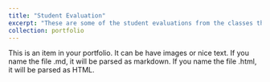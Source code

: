 ```yaml
---
title: "Student Evaluation"
excerpt: "These are some of the student evaluations from the classes that I had formerly taught (Teaching of Record).<br/><img src='/images/student_evaluation.png’"
collection: portfolio
---
```


This is an item in your portfolio. It can be have images or nice text. If you name the file .md, it will be parsed as markdown. If you name the file .html, it will be parsed as HTML. 
